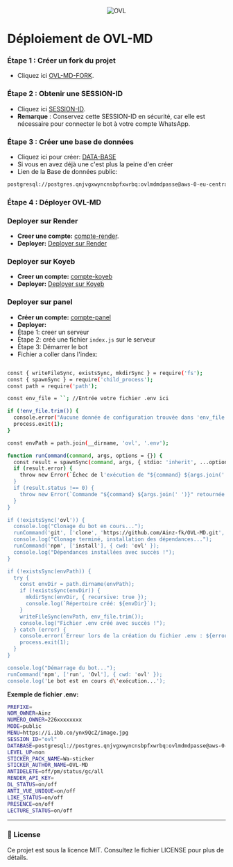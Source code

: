 <p align="center"> 
    <img alt="OVL" src="https://files.catbox.moe/k1gddi.jpg">
</p>   

# Déploiement de OVL-MD

### Étape 1 : Créer un fork du projet
- Cliquez ici [OVL-MD-FORK](https://github.com/Ainz-fk/OVL-MD/fork).

### Étape 2 : Obtenir une SESSION-ID
- Cliquez ici [SESSION-ID](https://quickest-elise-ainz-oest-org-53269c8e.koyeb.app/).
- **Remarque** : Conservez cette SESSION-ID en sécurité, car elle est nécessaire pour connecter le bot à votre compte WhatsApp.

### Étape 3 : Créer une base de données
- Cliquez ici pour créer: [DATA-BASE](https://supabase.com)
- Si vous en avez déjà une c'est plus la peine d'en créer
- Lien de la Base de données public:
```sh
postgresql://postgres.qnjvgxwyncnsbpfxwrbq:ovlmdmdpasse@aws-0-eu-central-1.pooler.supabase.com:6543/postgres
```

### Étape 4 : Déployer OVL-MD

### Deployer sur Render
- **Creer une compte:** [compte-render](https://dashboard.render.com/register).
- **Deployer:** [Deployer sur Render](https://dashboard.render.com/web/new)

### Deployer sur Koyeb
- **Creer un compte:** [compte-koyeb](https://app.koyeb.com/auth/signup) 
- **Deployer:** [Deployer sur Koyeb](https://app.koyeb.com/deploy?name=ovl-md&repository=Ainz-fk%2FOVL-MD&branch=main&builder=dockerfile&instance_type=free&env%5BDATABASE%5D=postgresql%3A%2F%2Fpostgres.qnjvgxwyncnsbpfxwrbq%3Aovlmdmdpasse%40aws-0-eu-central-1.pooler.supabase.com%3A6543%2Fpostgres&env%5BLEVEL_UP%5D=non&env%5BMENU%5D=https%3A%2F%2Fi.ibb.co%2Fynx9QcZ%2Fimage.jpg&env%5BMODE%5D=public&env%5BNOM_OWNER%5D=Ainz&env%5BNUMERO_OWNER%5D=226xxxxxxxx&env%5BPREFIXE%5D=%F0%9F%97%BF&env%5BSESSION_ID%5D=Ovl-MD_qLA7XFLP_SESSION-ID&env%5BSTICKER_AUTHOR_NAME%5D=OVL-MD&env%5BSTICKER_PACK_NAME%5D=Wa-sticker)
 
### Deployer sur panel
- **Créer un compte:** [compte-panel](https://bot-hosting.net) 
- **Deployer:**
- Étape 1: creer un serveur
- Étape 2: créé une fichier ```index.js``` sur le serveur
- Étape 3: Démarrer le bot
- Fichier a coller dans l'index:
```sh

const { writeFileSync, existsSync, mkdirSync } = require('fs');
const { spawnSync } = require('child_process');
const path = require('path');

const env_file = ``; //Entrée votre fichier .env ici

if (!env_file.trim()) {
  console.error("Aucune donnée de configuration trouvée dans 'env_file'. Veuillez remplir vos informations dans le code.");
  process.exit(1);
}

const envPath = path.join(__dirname, 'ovl', '.env');

function runCommand(command, args, options = {}) {
  const result = spawnSync(command, args, { stdio: 'inherit', ...options });
  if (result.error) {
    throw new Error(`Échec de l'exécution de "${command} ${args.join(' ')}" : ${result.error.message}`);
  }
  if (result.status !== 0) {
    throw new Error(`Commande "${command} ${args.join(' ')}" retournée avec le code ${result.status}`);
  }
}

if (!existsSync('ovl')) {
  console.log("Clonage du bot en cours...");
  runCommand('git', ['clone', 'https://github.com/Ainz-fk/OVL-MD.git', 'ovl']);
  console.log("Clonage terminé, installation des dépendances...");
  runCommand('npm', ['install'], { cwd: 'ovl' });
  console.log("Dépendances installées avec succès !");
}

if (!existsSync(envPath)) {
  try {
    const envDir = path.dirname(envPath);
    if (!existsSync(envDir)) {
      mkdirSync(envDir, { recursive: true });
      console.log(`Répertoire créé: ${envDir}`);
    }
    writeFileSync(envPath, env_file.trim());
    console.log("Fichier .env créé avec succès !");
  } catch (error) {
    console.error(`Erreur lors de la création du fichier .env : ${error.message}`);
    process.exit(1);
  }
}

console.log("Démarrage du bot...");
runCommand('npm', ['run', 'Ovl'], { cwd: 'ovl' });
console.log('Le bot est en cours d\'exécution...');

```
 **Exemple de fichier .env:**
 ```sh
PREFIXE=
NOM_OWNER=Ainz
NUMERO_OWNER=226xxxxxxxx
MODE=public
MENU=https://i.ibb.co/ynx9QcZ/image.jpg
SESSION_ID="ovl"
DATABASE=postgresql://postgres.qnjvgxwyncnsbpfxwrbq:ovlmdmdpasse@aws-0-eu-central-1.pooler.supabase.com:6543/postgres
LEVEL_UP=non
STICKER_PACK_NAME=Wa-sticker
STICKER_AUTHOR_NAME=OVL-MD
ANTIDELETE=off/pm/status/gc/all
RENDER_API_KEY=
DL_STATUS=on/off
ANTI_VUE_UNIQUE=on/off
LIKE_STATUS=on/off
PRESENCE=on/off
LECTURE_STATUS=on/off
```
---

### 📄 License

Ce projet est sous la licence MIT. Consultez le fichier LICENSE pour plus de détails.
